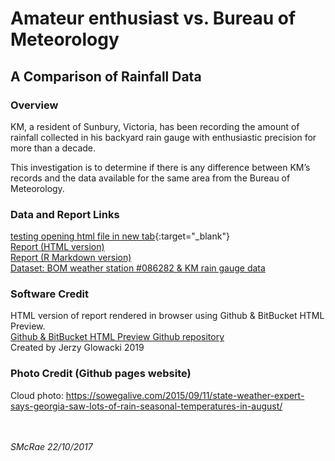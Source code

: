 # Amateur enthusiast vs. Bureau of Meteorology

## A Comparison of Rainfall Data


### Overview

KM, a resident of Sunbury, Victoria, has been recording the amount of
rainfall collected in his backyard rain gauge with enthusiastic precision for
more than a decade. 

This investigation is to determine if there is any difference between 
KM’s records and the data available for the same area from the Bureau of Meteorology.

### Data and Report Links
[testing opening html file in new tab](https://htmlpreview.github.io/?https://github.com/slmcrae/rainfall_comparison/blob/master/rainfall_study.html){:target="_blank"}<br>
<a href="https://htmlpreview.github.io/?https://github.com/slmcrae/rainfall_comparison/blob/master/rainfall_study.html" target="_blank">Report (HTML version)</a><br>
<a href="https://github.com/slmcrae/rainfall_comparison/blob/master/rainfall_study.Rmd" target="_blank">Report (R Markdown version)</a><br>
<a href="https://github.com/slmcrae/rainfall_comparison/blob/master/rainfall_data.xlsx" target="_blank">Dataset: BOM weather station #086282 & KM rain gauge data</a><br>

### Software Credit
HTML version of report rendered in browser using Github & BitBucket HTML Preview.<br>
<a href="https://github.com/htmlpreview/htmlpreview.github.com" target="_blank">Github & BitBucket HTML Preview Github repository</a><br>
Created by Jerzy Glowacki 2019
<br>

### Photo Credit (Github pages website)
Cloud photo: https://sowegalive.com/2015/09/11/state-weather-expert-says-georgia-saw-lots-of-rain-seasonal-temperatures-in-august/<br>
<br>
<br>

_SMcRae_ _22/10/2017_<br>
